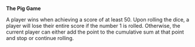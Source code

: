 **The Pig Game**

A player wins when achieving a score of at least 50. Upon rolling the dice, a player will lose their entire score if the number 1 is rolled. Otherwise, the current player can either add the point to the cumulative sum at that point and stop or continue rolling. 
